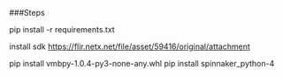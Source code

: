 ###Steps

pip install -r requirements.txt

install sdk 
https://flir.netx.net/file/asset/59416/original/attachment

pip install vmbpy-1.0.4-py3-none-any.whl
pip install spinnaker_python-4

